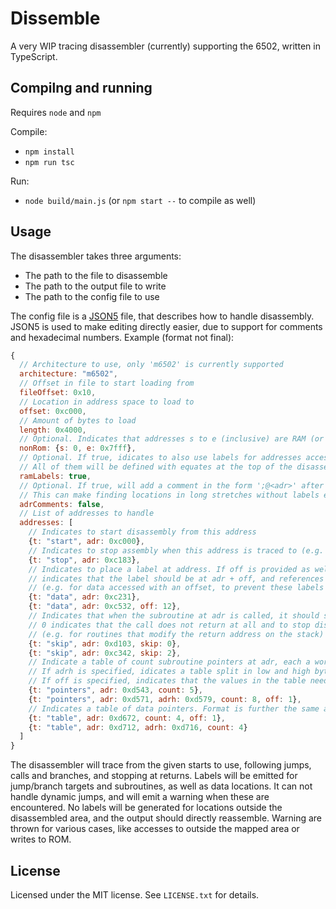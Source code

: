 # Dissemble

A very WIP tracing disassembler (currently) supporting the 6502, written in TypeScript.

## Compilng and running

Requires `node` and `npm`

Compile:
- `npm install`
- `npm run tsc`

Run:
- `node build/main.js` (or `npm start --` to compile as well)

## Usage

The disassembler takes three arguments:
- The path to the file to disassemble
- The path to the output file to write
- The path to the config file to use

The config file is a [JSON5](https://json5.org) file, that describes how to handle disassembly.
JSON5 is used to make editing directly easier, due to support for comments and hexadecimal numbers.
Example (format not final):
```javascript
{
  // Architecture to use, only 'm6502' is currently supported
  architecture: "m6502",
  // Offset in file to start loading from
  fileOffset: 0x10,
  // Location in address space to load to
  offset: 0xc000,
  // Amount of bytes to load
  length: 0x4000,
  // Optional. Indicates that addresses s to e (inclusive) are RAM (or otherwise not ROM), so expected to be written
  nonRom: {s: 0, e: 0x7fff},
  // Optional. If true, idicates to also use labels for addresses accessed in the indicated non-rom area.
  // All of them will be defined with equates at the top of the disassembly
  ramLabels: true,
  // Optional. If true, will add a comment in the form ';@<adr>' after aeach line of disassembly or data.
  // This can make finding locations in long stretches without labels easier
  adrComments: false,
  // List of addresses to handle
  addresses: [
    // Indicates to start disassembly from this address
    {t: "start", adr: 0xc000},
    // Indicates to stop assembly when this address is traced to (e.g. to handle 'branch always' situations)
    {t: "stop", adr: 0xc183},
    // Indicates to place a label at address. If off is provided as well,
    // indicates that the label should be at adr + off, and references to use label - off
    // (e.g. for data accessed with an offset, to prevent these labels to be placed at the wrong spot)
    {t: "data", adr: 0xc231},
    {t: "data", adr: 0xc532, off: 12},
    // Indicates that when the subroutine at adr is called, it should skip that amount of bytes.
    // 0 indicates that the call does not return at all and to stop disassemly there
    // (e.g. for routines that modify the return address on the stack)
    {t: "skip", adr: 0xd103, skip: 0},
    {t: "skip", adr: 0xc342, skip: 2},
    // Indicate a table of count subroutine pointers at adr, each a word, each of which will be disassembled from.
    // If adrh is specified, idicates a table split in low and high bytes instead, with the high bytes at adrh.
    // If off is specified, indicates that the values in the table need this offset for the actual locations
    {t: "pointers", adr: 0xd543, count: 5},
    {t: "pointers", adr: 0xd571, adrh: 0xd579, count: 8, off: 1},
    // Indicates a table of data pointers. Format is further the same as for subroutine pointers
    {t: "table", adr: 0xd672, count: 4, off: 1},
    {t: "table", adr: 0xd712, adrh: 0xd716, count: 4}
  ]
}
```

The disassembler will trace from the given starts to use, following jumps, calls and branches, and stopping at returns.
Labels will be emitted for jump/branch targets and subroutines, as well as data locations.
It can not handle dynamic jumps, and will emit a warning when these are encountered.
No labels will be generated for locations outside the disassembled area, and the output should directly reassemble.
Warning are thrown for various cases, like accesses to outside the mapped area or writes to ROM.

## License

Licensed under the MIT license. See `LICENSE.txt` for details.
